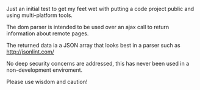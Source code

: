 Just an initial test to get my feet wet with putting a code project public and using multi-platform tools.

The dom parser is intended to be used over an ajax call to return information about remote pages.

The returned data ia a JSON array that looks best in a parser such as http://jsonlint.com/

No deep security concerns are addressed, this has never been used in a non-development enviroment.

Please use wisdom and caution!
